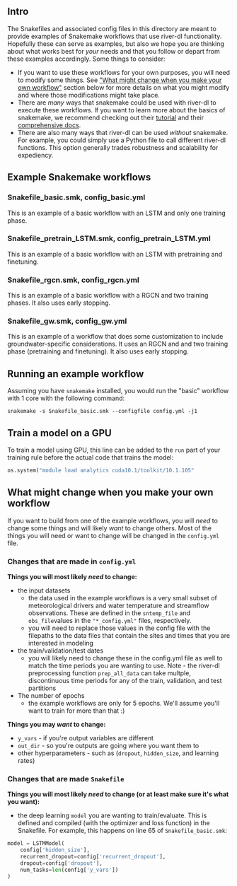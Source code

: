 ## Intro
The Snakefiles and associated config files in this directory are meant to provide examples of Snakemake workflows that use river-dl functionality. Hopefully these can serve as examples, but also we hope you are thinking about what works best for _your_ needs and that you follow or depart from these examples accordingly. Some things to consider:
- If you want to use these workflows for your own purposes, you will need to modify some things. See ["What might change when you make your own workflow"](#what-might-change-when-you-make-your-own-workflow) section below for more details on what you might modify and where those modifications might take place.
- There are _many_ ways that snakemake could be used with river-dl to execute these workflows. If you want to learn more about the basics of snakemake, we recommend checking out their [tutorial](https://snakemake.readthedocs.io/en/stable/tutorial/tutorial.html) and their [comprehensive docs](https://snakemake.readthedocs.io/en/stable/).
- There are also many ways that river-dl can be used _without_ snakemake. For example, you could simply use a Python file to call different river-dl functions. This option generally trades robustness and scalability for expediency.

## Example Snakemake workflows
### Snakefile_basic.smk, config_basic.yml
This is an example of a basic workflow with an LSTM and only one training phase.

### Snakefile_pretrain_LSTM.smk, config_pretrain_LSTM.yml
This is an example of a basic workflow with an LSTM with pretraining and finetuning.

### Snakefile_rgcn.smk, config_rgcn.yml
This is an example of a basic workflow with a RGCN and two training phases. It also uses early stopping.

### Snakefile_gw.smk, config_gw.yml
This is an example of a workflow that does some customization to include groundwater-specific considerations. It uses an RGCN and and two training phase (pretraining and finetuning). It also uses early stopping.

## Running an example workflow
Assuming you have `snakemake` installed, you would run the "basic" workflow with 1 core with the following command: 

```
snakemake -s Snakefile_basic.smk --configfile config.yml -j1
```

## Train a model on a GPU
To train a model using GPU, this line can be added to the `run` part of your training rule before the actual code that trains the model:
```python
os.system("module load analytics cuda10.1/toolkit/10.1.105"
```

## What might change when you make your own workflow
If you want to build from one of the example workflows, you will _need_ to change some things and will likely _want_ to change others. Most of the things you will need or want to change will be changed in the `config.yml` file.

### Changes that are made in `config.yml` 

**Things you will most likely _need_ to change:**
- the input datasets
    - the data used in the example workflows is a very small subset of meteorological drivers and water temperature and streamflow observations. These are defined in the `sntemp_file` and `obs_file`values in the `"*_config.yml"` files, respectively.
    - you will need to replace those values in the config file with the filepaths to the data files that contain the sites and times that you are interested in modeling
- the train/validation/test dates
    - you will likely need to change these in the config.yml file as well to match the time periods you are wanting to use. Note - the river-dl preprocessing function `prep_all_data` can take multple, discontinuous time periods for any of the train, validation, and test partitions
- The number of epochs
	- the example workflows are only for 5 epochs. We'll assume you'll want to train for more than that :)


**Things you may _want_ to change:**
- `y_vars` - if you're output variables are different
- `out_dir` - so you're outputs are going where you want them to
- other hyperparameters - such as (`dropout`, `hidden_size`, and learning rates)


### Changes that are made `Snakefile` 
**Things you will most likely _need_ to change (or at least make sure it's what you want):**
- the deep learning `model` you are wanting to train/evaluate. This is defined and compiled (with the optimizer and loss function) in the Snakefile. For example, this happens on line 65 of `Snakefile_basic.smk`:
```python
model = LSTMModel(
    config['hidden_size'],
    recurrent_dropout=config['recurrent_dropout'],
    dropout=config['dropout'],
    num_tasks=len(config['y_vars'])
)
```
